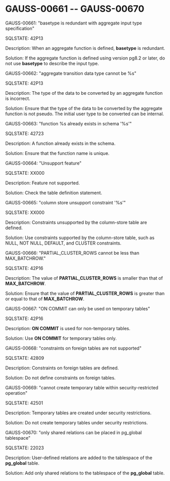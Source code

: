 # GAUSS-00661 -- GAUSS-00670<a name="EN-US_TOPIC_0302073565"></a>

GAUSS-00661: "basetype is redundant with aggregate input type specification"

SQLSTATE: 42P13

Description: When an aggregate function is defined,  **basetype**  is redundant.

Solution: If the aggregate function is defined using version pg8.2 or later, do not use  **basetype**  to describe the input type.

GAUSS-00662: "aggregate transition data type cannot be %s"

SQLSTATE: 42P13

Description: The type of the data to be converted by an aggregate function is incorrect.

Solution: Ensure that the type of the data to be converted by the aggregate function is not pseudo. The initial user type to be converted can be internal.

GAUSS-00663: "function %s already exists in schema '%s'"

SQLSTATE: 42723

Description: A function already exists in the schema.

Solution: Ensure that the function name is unique.

GAUSS-00664: "Unsupport feature"

SQLSTATE: XX000

Description: Feature not supported.

Solution: Check the table definition statement.

GAUSS-00665: "column store unsupport constraint '%s'"

SQLSTATE: XX000

Description: Constraints unsupported by the column-store table are defined.

Solution: Use constraints supported by the column-store table, such as NULL, NOT NULL, DEFAULT, and CLUSTER constraints.

GAUSS-00666: "PARTIAL\_CLUSTER\_ROWS cannot be less than MAX\_BATCHROW."

SQLSTATE: 42P16

Description: The value of  **PARTIAL\_CLUSTER\_ROWS**  is smaller than that of  **MAX\_BATCHROW**.

Solution: Ensure that the value of  **PARTIAL\_CLUSTER\_ROWS**  is greater than or equal to that of  **MAX\_BATCHROW**.

GAUSS-00667: "ON COMMIT can only be used on temporary tables"

SQLSTATE: 42P16

Description:  **ON COMMIT**  is used for non-temporary tables.

Solution: Use  **ON COMMIT**  for temporary tables only.

GAUSS-00668: "constraints on foreign tables are not supported"

SQLSTATE: 42809

Description: Constraints on foreign tables are defined.

Solution: Do not define constraints on foreign tables.

GAUSS-00669: "cannot create temporary table within security-restricted operation"

SQLSTATE: 42501

Description: Temporary tables are created under security restrictions.

Solution: Do not create temporary tables under security restrictions.

GAUSS-00670: "only shared relations can be placed in pg\_global tablespace"

SQLSTATE: 22023

Description: User-defined relations are added to the tablespace of the  **pg\_global**  table.

Solution: Add only shared relations to the tablespace of the  **pg\_global**  table.

